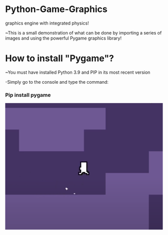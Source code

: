 # Python-Game-Graphics
graphics engine with integrated physics!

~This is a small demonstration of what can be done by importing a series of images and using the powerful Pygame graphics library!

# How to install "Pygame"?
~You must have installed Python 3.9 and PIP in its most recent version

-Simply go to the console and type the command:
   ### Pip install pygame

![alt text](https://raw.githubusercontent.com/Noodle-Dev/Python-Game-Graphics/main/Demostrarion/GameDemo.png)

